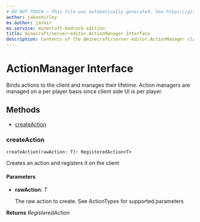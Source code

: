 ```yaml
---
# DO NOT TOUCH — This file was automatically generated. See https://github.com/mojang/minecraftapidocsgenerator to modify descriptions, examples, etc.
author: jakeshirley
ms.author: jashir
ms.service: minecraft-bedrock-edition
title: minecraft/server-editor.ActionManager Interface
description: Contents of the @minecraft/server-editor.ActionManager class.
---
```

# ActionManager Interface

Binds actions to the client and manages their lifetime. Action managers are managed on a per player basis since client side UI is per player.

## Methods
- [createAction](#createaction)

### **createAction**
`
createAction(rawAction: T): RegisteredAction<T>
`

Creates an action and registers it on the client

#### **Parameters**
- **rawAction**: *T*
  
  The raw action to create. See ActionTypes for supported parameters

**Returns** *RegisteredAction<T>*
